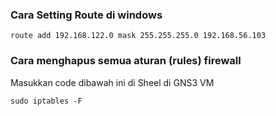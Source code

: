 ### Cara Setting Route di windows
```
route add 192.168.122.0 mask 255.255.255.0 192.168.56.103
```

### Cara menghapus semua aturan (rules) firewall
Masukkan code dibawah ini di Sheel di GNS3 VM
```
sudo iptables -F
```
